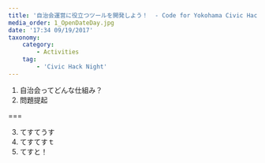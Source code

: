 ```yaml
---
title: '自治会運営に役立つツールを開発しよう！  - Code for Yokohama Civic Hack Night vol.04'
media_order: 1_OpenDateDay.jpg
date: '17:34 09/19/2017'
taxonomy:
    category:
        - Activities
    tag:
        - 'Civic Hack Night'
---
```


1. 自治会ってどんな仕組み？
2. 問題提起

===

3. てすてうす
4. てすてすｔ
5. てすと！
